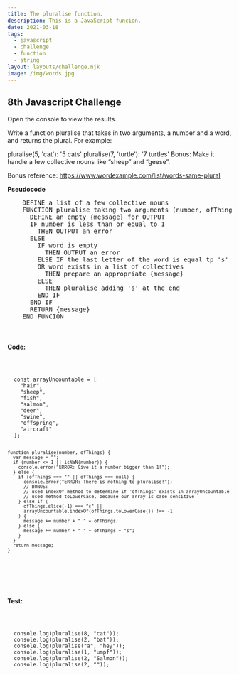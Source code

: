 ```yaml
---
title: The pluralise function.
description: This is a JavaScript funcion.
date: 2021-03-18
tags:
  - javascript
  - challenge
  - function
  - string
layout: layouts/challenge.njk
image: /img/words.jpg
---
```


<div class="container mt-4">
  <h2>8th Javascript Challenge</h2>
  <p>Open the console to view the results.</p>
  <p>
Write a function pluralise that takes in two arguments,
a number and a word, and returns the plural. For example:

pluralise(5, 'cat'): '5 cats'
pluralise(7, 'turtle'): '7 turtles'
Bonus: Make it handle a few collective nouns like “sheep” and “geese”.

Bonus reference: https://www.wordexample.com/list/words-same-plural

  </p>
  
  <b>Pseudocode</b>
  <p>
  <pre>
    DEFINE a list of a few collective nouns
    FUNCTION pluralise taking two arguments (number, ofThings)
      DEFINE an empty {message} for OUTPUT
      IF number is less than or equal to 1
        THEN OUTPUT an error
      ELSE
        IF word is empty
          THEN OUTPUT an error
        ELSE IF the last letter of the word is equal tp 's'
        OR word exists in a list of collectives
          THEN prepare an appropriate {message}
        ELSE
          THEN pluralise adding 's' at the end
        END IF
      END IF
      RETURN {message}
    END FUNCION

  </pre>
  </p>

  <h4>Code:</h4>
  <code>
  <pre>
  const arrayUncountable = [
    "hair",
    "sheep",
    "fish",
    "salmon",
    "deer",
    "swine",
    "offspring",
    "aircraft"
  ];

    function pluralise(number, ofThings) {
      var message = "";
      if (number <= 1 || isNaN(number)) {
        console.error("ERROR: Give it a number bigger than 1!");
      } else {
        if (ofThings === "" || ofThings === null) {
          console.error("ERROR: There is nothing to pluralise!");
          // BONUS:
          // used indexOf method to determine if 'ofThings' exists in arrayUncountable
          // used method toLowerCase, because our array is case sensitive
        } else if (
          ofThings.slice(-1) === "s" ||
          arrayUncountable.indexOf(ofThings.toLowerCase()) !== -1
        ) {
          message += number + " " + ofThings;
        } else {
          message += number + " " + ofThings + "s";
        }
      }
      return message;
    }

  </pre>
  </code>

  <h4>Test:</h4>
  <code>
  <pre>
  console.log(pluralise(8, "cat"));
  console.log(pluralise(2, "bat"));
  console.log(pluralise("a", "hey"));
  console.log(pluralise(1, "umpf"));
  console.log(pluralise(2, "Salmon"));
  console.log(pluralise(2, ""));
  </pre>
  </code>
</div>
<script src="/js/js-challenges/ch8-pluralise.js"></script>
